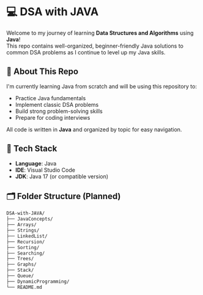 # 💻 DSA with JAVA

Welcome to my journey of learning **Data Structures and Algorithms** using **Java**!  
This repo contains well-organized, beginner-friendly Java solutions to common DSA problems as I continue to level up my Java skills.

## 🚀 About This Repo

I'm currently learning Java from scratch and will be using this repository to:

- Practice Java fundamentals
- Implement classic DSA problems
- Build strong problem-solving skills
- Prepare for coding interviews

All code is written in **Java** and organized by topic for easy navigation.

## 🧰 Tech Stack

- **Language**: Java
- **IDE**: Visual Studio Code
- **JDK**: Java 17 (or compatible version)

## 🗂️ Folder Structure (Planned)

```bash
DSA-with-JAVA/
├── JavaConcepts/
├── Arrays/
├── Strings/
├── LinkedList/
├── Recursion/
├── Sorting/
├── Searching/
├── Trees/
├── Graphs/
├── Stack/
├── Queue/
├── DynamicProgramming/
└── README.md

